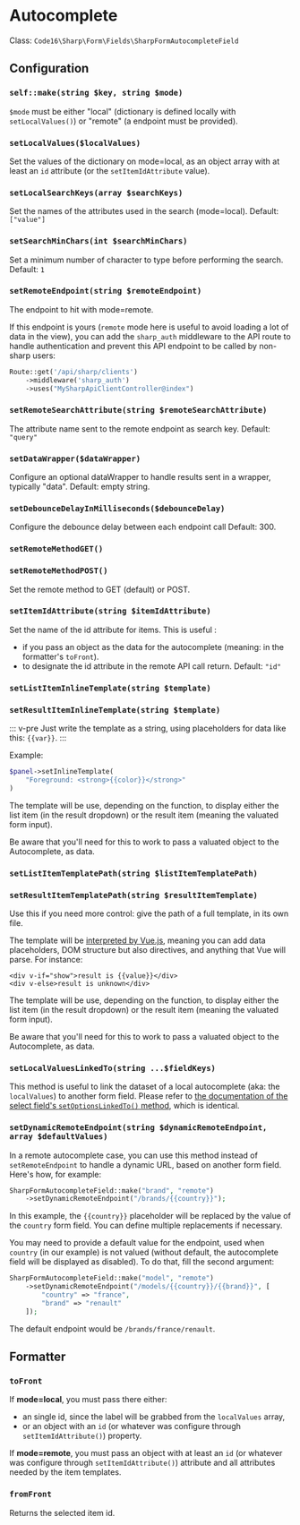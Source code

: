 # Autocomplete

Class: `Code16\Sharp\Form\Fields\SharpFormAutocompleteField`

## Configuration

### `self::make(string $key, string $mode)`

`$mode` must be either "local" (dictionary is defined locally with `setLocalValues()`) or "remote" (a endpoint must be provided).


### `setLocalValues($localValues)`

Set the values of the dictionary on mode=local, as an object array with at least an `id` attribute (or the `setItemIdAttribute` value).

### `setLocalSearchKeys(array $searchKeys)`

Set the names of the attributes used in the search (mode=local).
Default: `["value"]`

### `setSearchMinChars(int $searchMinChars)`

Set a minimum number of character to type before performing the search.
Default: `1`

### `setRemoteEndpoint(string $remoteEndpoint)`

The endpoint to hit with mode=remote.

If this endpoint is yours (`remote` mode here is useful to avoid loading a lot of data in the view), you can add the `sharp_auth` middleware to the API route to handle authentication and prevent this API endpoint to be called by non-sharp users:

```php
Route::get('/api/sharp/clients')
    ->middleware('sharp_auth')
    ->uses("MySharpApiClientController@index")
```

### `setRemoteSearchAttribute(string $remoteSearchAttribute)`

The attribute name sent to the remote endpoint as search key.
Default: `"query"`

### `setDataWrapper($dataWrapper)`

Configure an optional dataWrapper to handle results sent in a wrapper, typically "data". 
Default: empty string.

### `setDebounceDelayInMilliseconds($debounceDelay)`

Configure the debounce delay between each endpoint call
Default: 300.

### `setRemoteMethodGET()`
### `setRemoteMethodPOST()`

Set the remote method to GET (default) or POST.

### `setItemIdAttribute(string $itemIdAttribute)`

Set the name of the id attribute for items. This is useful :
- if you pass an object as the data for the autocomplete (meaning: in the formatter's `toFront`).
- to designate the id attribute in the remote API call return.
Default: `"id"`

### `setListItemInlineTemplate(string $template)`
### `setResultItemInlineTemplate(string $template)`
::: v-pre
Just write the template as a string, using placeholders for data like this: `{{var}}`.
:::

Example:

```php
$panel->setInlineTemplate(
    "Foreground: <strong>{{color}}</strong>"
)
```

The template will be use, depending on the function, to display either the list item (in the result dropdown) or the result item (meaning the valuated form input).

Be aware that you'll need for this to work to pass a valuated object to the Autocomplete, as data.


### `setListItemTemplatePath(string $listItemTemplatePath)`
### `setResultItemTemplatePath(string $resultItemTemplate)`

Use this if you need more control: give the path of a full template, in its own file.

The template will be [interpreted by Vue.js](https://vuejs.org/v2/guide/syntax.html), meaning you can add data placeholders, DOM structure but also directives, and anything that Vue will parse. For instance:

```vue
<div v-if="show">result is {{value}}</div>
<div v-else>result is unknown</div>
```

The template will be use, depending on the function, to display either the list item (in the result dropdown) or the result item (meaning the valuated form input).

Be aware that you'll need for this to work to pass a valuated object to the Autocomplete, as data.

### `setLocalValuesLinkedTo(string ...$fieldKeys)`

This method is useful to link the dataset of a local autocomplete (aka: the `localValues`) to another form field. Please refer to [the documentation of the select field's `setOptionsLinkedTo()` method](select.md), which is identical.

### `setDynamicRemoteEndpoint(string $dynamicRemoteEndpoint, array $defaultValues)`

In a remote autocomplete case, you can use this method instead of `setRemoteEndpoint` to handle a dynamic URL, based on another form field. Here's how, for example:

```php
SharpFormAutocompleteField::make("brand", "remote")
    ->setDynamicRemoteEndpoint("/brands/{{country}}");
```

In this example, the `{{country}}` placeholder will be replaced by the value of the `country` form field. You can define multiple replacements if necessary.

You may need to provide a default value for the endpoint, used when `country` (in our example) is not valued (without default, the autocomplete field will be displayed as disabled). To do that,
 fill the second argument:

```php
SharpFormAutocompleteField::make("model", "remote")
    ->setDynamicRemoteEndpoint("/models/{{country}}/{{brand}}", [
        "country" => "france",
        "brand" => "renault"
    ]);
```

The default endpoint would be `/brands/france/renault`.


## Formatter

### `toFront`

If **mode=local**, you must pass there either:
- an single id, since the label will be grabbed from the `localValues` array,
- or an object with an `id` (or whatever was configure through `setItemIdAttribute()`) property.

If **mode=remote**, you must pass an object with at least an `id` (or whatever was configure through `setItemIdAttribute()`) attribute and all attributes needed by the item templates.


### `fromFront`

Returns the selected item id.

